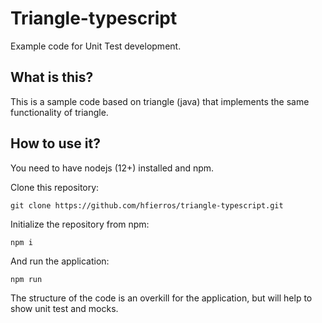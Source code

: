 # Triangle-typescript

Example code for Unit Test development. 

## What is this? 

This is a sample code based on triangle (java) that implements the same functionality of triangle. 

## How to use it? 

You need to have nodejs (12+) installed and npm. 

Clone this repository: 

```
git clone https://github.com/hfierros/triangle-typescript.git
```

Initialize the repository from npm: 

```
npm i
```

And run the application: 

```
npm run 
```

The structure of the code is an overkill for the application, but will help to show unit test and mocks. 
